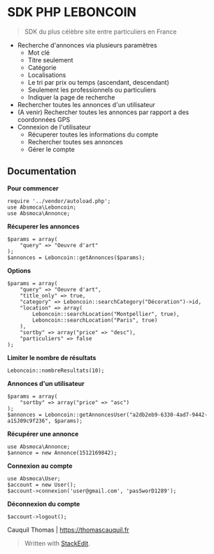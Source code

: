 # SDK PHP LEBONCOIN

> SDK du plus célèbre site entre particuliers en France

 - Recherche d'annonces via plusieurs paramètres
	 - Mot clé
	 - Titre seulement
	 - Catégorie
	 - Localisations
	 - Le tri par prix ou temps (ascendant, descendant)
	 - Seulement les professionnels ou particuliers
	 - Indiquer la page de recherche
- Rechercher toutes les annonces d'un utilisateur
- (A venir) Rechercher toutes les annonces par rapport a des coordonnées GPS
- Connexion de l'utilisateur
	- Récuperer toutes les informations du compte
	- Rechercher toutes ses annonces
	- Gérer le compte

## Documentation

**Pour commencer**

    require '../vendor/autoload.php';
	use Absmoca\Leboncoin;
	use Absmoca\Annonce;

**Récuperer les annonces**

    $params = array(
		"query" => "Oeuvre d'art"
	);
	$annonces = Leboncoin::getAnnonces($params);

**Options**

    $params = array(
		"query" => "Oeuvre d'art",
		"title_only" => true,
		"category" => Leboncoin::searchCategory("Décoration")->id,
		"location" => array(
			Leboncoin::searchLocation("Montpellier", true),
			Leboncoin::searchLocation("Paris", true)
		),
		"sortby" => array("price" => "desc"),
		"particuliers" => false
	);

**Limiter le nombre de résultats**

    Leboncoin::nombreResultats(10);

**Annonces d'un utilisateur**

    $params = array(
		"sortby" => array("price" => "asc")
	);
	$annonces = Leboncoin::getAnnoncesUser("a2db2eb9-6330-4ad7-9442-a1SJ09c9f236", $params);

**Récupérer une annonce**

    use Absmoca\Annonce;
    $annonce = new Annonce(1512169842);

**Connexion au compte**

    use Absmoca\User;
    $account = new User();
    $account->connexion('user@gmail.com', 'pasSworD1289');

**Déconnexion du compte**

    $account->logout();

Cauquil Thomas | https://thomascauquil.fr

> Written with [StackEdit](https://stackedit.io/).